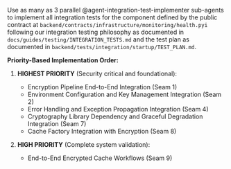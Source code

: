 Use as many as 3 parallel @agent-integration-test-implementer sub-agents to implement all integration tests for the component defined by the public contract at `backend/contracts/infrastructure/monitoring/health.pyi` following our integration testing philosophy as documented in `docs/guides/testing/INTEGRATION_TESTS.md` and the test plan as documented in `backend/tests/integration/startup/TEST_PLAN.md`.

**Priority-Based Implementation Order:**

1. **HIGHEST PRIORITY** (Security critical and foundational):
   - Encryption Pipeline End-to-End Integration (Seam 1)
   - Environment Configuration and Key Management Integration (Seam 2)
   - Error Handling and Exception Propagation Integration (Seam 4)
   - Cryptography Library Dependency and Graceful Degradation Integration (Seam 7)
   - Cache Factory Integration with Encryption (Seam 8)

2. **HIGH PRIORITY** (Complete system validation):
   - End-to-End Encrypted Cache Workflows (Seam 9)